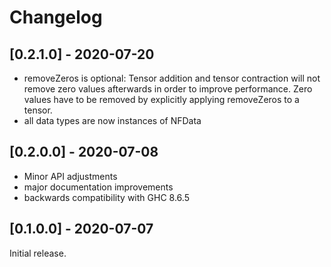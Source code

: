 # Changelog

## [0.2.1.0] - 2020-07-20
 * removeZeros is optional: Tensor addition and tensor contraction will not remove zero values afterwards in order to improve performance.
   Zero values have to be removed by explicitly applying removeZeros to a tensor.
 * all data types are now instances of NFData

## [0.2.0.0] - 2020-07-08
 * Minor API adjustments
 * major documentation improvements
 * backwards compatibility with GHC 8.6.5

## [0.1.0.0] - 2020-07-07
Initial release.
